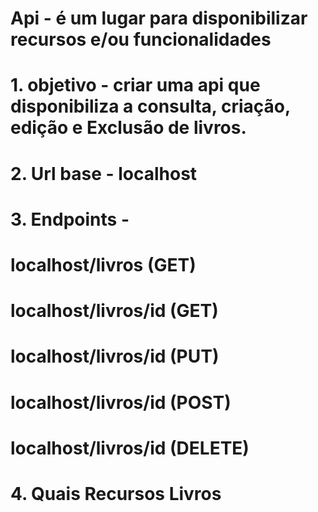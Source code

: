 # Api - é um lugar para disponibilizar recursos e/ou funcionalidades
# 1. objetivo - criar uma api que disponibiliza a consulta, criação, edição e Exclusão de livros.
# 2. Url base - localhost
# 3. Endpoints -
#       localhost/livros (GET)
#       localhost/livros/id (GET)
#       localhost/livros/id (PUT)
#       localhost/livros/id (POST)
#       localhost/livros/id (DELETE)
# 4. Quais Recursos Livros
#
#
#
